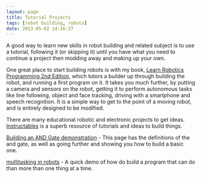 ```yaml
---
layout: page
title: Tutorial Projects
tags: [robot building, robots]
date: 2013-05-02 14:16:27
---
```

A good way to learn new skills in robot building and related subject is to use a tutorial, following it (or skipping it) until you have what you need to continue a project then modding away and making up your own.

One great place to start building robots is with my book, [Learn Robotics Programming 2nd Edition](https://packt.live/2NoZqhx), which tutors a builder up through building the robot, and running a first program on it. It takes you much further, by putting a camera and sensors on the robot, getting it to perform autonomous tasks like line following, object and face tracking, driving with a smartphone and speech recognition. It is a simple way to get to the point of a moving robot, and is entirely designed to be modified.

There are many educational robotic and electronic projects to get ideas. [Instructables](http://instructables.com) is a superb resource of tutorials and ideas to build things.

[Building an AND Gate demonstration](/wiki/and.html "AND") - This page has the definitions of the and gate, as well as going further and showing you how to build a basic one.

[multitasking in robots](/wiki/multitasking_in_robots.html "Tutorial to get more than one thing happening at a time") - A quick demo of how do build a program that can do than more than one thing at a time.
